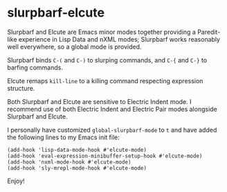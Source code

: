 # slurpbarf-elcute

Slurpbarf and Elcute are Emacs minor modes together providing a Paredit-like experience in Lisp Data and nXML modes; Slurpbarf works reasonably well everywhere, so a global mode is provided.

Slurpbarf binds `C-(` and `C-)` to slurping commands, and `C-{` and `C-}` to barfing commands.

Elcute remaps `kill-line` to a killing command respecting expression structure.

Both Slurpbarf and Elcute are sensitive to Electric Indent mode.  I recommend use of both Electric Indent and Electric Pair modes alongside Slurpbarf and Elcute.

I personally have customized `global-slurpbarf-mode` to `t` and have added the following lines to my Emacs init file:

```
(add-hook 'lisp-data-mode-hook #'elcute-mode)
(add-hook 'eval-expression-minibuffer-setup-hook #'elcute-mode)
(add-hook 'nxml-mode-hook #'elcute-mode)
(add-hook 'sly-mrepl-mode-hook #'elcute-mode)
```

Enjoy!
